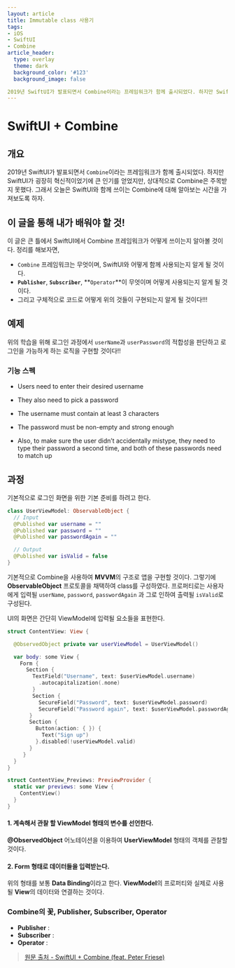 ```yaml
---
layout: article
title: Immutable class 사용기
tags:
- iOS
- SwiftUI
- Combine
article_header:
  type: overlay
  theme: dark
  background_color: '#123'
  background_image: false

2019년 SwiftUI가 발표되면서 Combine이라는 프레임워크가 함께 출시되었다. 하지만 SwiftUI가 굉장히 혁신적이었기에 큰 인기를 얻었지만, 상대적으로 Combine은 주목받지 못했다. 그래서 오늘은 SwiftUI와 함께 쓰이는 Combine에 대해 알아보는 시간을 가져보도록 하자. 
---
```


# SwiftUI + Combine



## 개요 

2019년 SwiftUI가 발표되면서 `Combine`이라는 프레임워크가 함께 출시되었다. 하지만 SwiftUI가 굉장히 혁신적이었기에 큰 인기를 얻었지만, 상대적으로 Combine은 주목받지 못했다. 그래서 오늘은 SwiftUI와 함께 쓰이는 Combine에 대해 알아보는 시간을 가져보도록 하자. 



## 이 글을 통해 내가 배워야 할 것! 

이 글은 큰 틀에서 SwiftUI에서 Combine 프레임워크가 어떻게 쓰이는지 알아볼 것이다. 정리를 해보자면, 

* `Combine` 프레임워크는 무엇이며, SwiftUI와 어떻게 함께 사용되는지 알게 될 것이다. 
* **`Publisher`**, **`Subscriber`**, **`Operator`**이 무엇이며 어떻게 사용되는지 알게 될 것이다. 
* 그리고 구체적으로 코드로 어떻게 위의  것들이 구현되는지 알게 될 것이다!!! 



## 예제 

위의 학습을 위해 로그인 과정에서 `userName`과 `userPassword`의 적합성을 판단하고 로그인을 가능하게 하는 로직을 구현할 것이다!! 



### 기능 스펙 

- Users need to enter their desired username
- They also need to pick a password


- The username must contain at least 3 characters
- The password must be non-empty and strong enough
- Also, to make sure the user didn’t accidentally mistype, they need to type their password a second time, and both of these passwords need to match up



## 과정

기본적으로 로그인 화면을 위한 기본 준비를 하려고 한다. 

```swift
class UserViewModel: ObservableObject {
  // Input
  @Published var username = ""
  @Published var password = ""
  @Published var passwordAgain = ""

  // Output
  @Published var isValid = false
}
```

기본적으로 Combine을 사용하여 **MVVM**의 구조로 앱을 구현할 것이다. 그렇기에 **ObservableObject** 프로토콜을 채택하여 class를 구성하였다. 프로퍼티로는 사용자에게 입력될 `userName`, `password`, `passwordAgain` 과 그로 인하여 출력될 `isValid`로 구성된다. 

UI의 화면은 간단히 ViewModel에 입력될 요소들을 표현한다. 

```swift
struct ContentView: View {

  @ObservedObject private var userViewModel = UserViewModel()

  var body: some View {
    Form {
      Section {
        TextField("Username", text: $userViewModel.username)
          .autocapitalization(.none)
        }
        Section {
          SecureField("Password", text: $userViewModel.password)
          SecureField("Password again", text: $userViewModel.passwordAgain)
       }
       Section {
         Button(action: { }) {
           Text("Sign up")
         }.disabled(!userViewModel.valid)
       }
     }
  }
}

struct ContentView_Previews: PreviewProvider {
  static var previews: some View {
    ContentView()
  }
}
```

#### 1. 계속해서 관찰 할 ViewModel 형태의 변수를 선언한다. 

**@ObservedObject** 어노테이션을 이용하여 **UserViewModel** 형태의 객체를 관찰할 것이다. 

#### 2. Form 형태로 데이터들을 입력받는다. 



위의 형태를 보통 **Data Binding**이라고 한다. **ViewModel**의 프로퍼티와 실제로 사용될 **View**의 데이터와 연결하는 것이다.



### Combine의 꽃, Publisher, Subscriber, Operator 

* **Publisher** : 
* **Subscriber** : 
* **Operator** : 



>  [원문 출처 - SwiftUI + Combine (feat. Peter Friese)](https://peterfriese.dev/swift-combine-love/)

